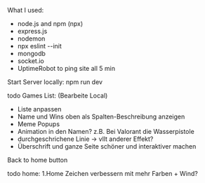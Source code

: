 What I used:

* node.js and npm (npx)
* express.js 
* nodemon
* npx eslint --init
* mongodb
* socket.io
* UptimeRobot to ping site all 5 min


Start Server locally:
npm run dev

todo Games List:
(Bearbeite Local)


- Liste anpassen
- Name und Wins oben als Spalten-Beschreibung anzeigen
- Meme Popups
- Animation in den Namen? z.B. Bei Valorant die Wasserpistole
- durchgeschrichene Linie -> vllt anderer Effekt?
- Überschrift und ganze Seite schöner und interaktiver machen

Back to home button 


todo home:
1.Home Zeichen verbessern mit mehr Farben + Wind?
